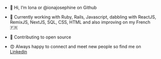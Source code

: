 - 👋 Hi, I’m Iona or @ionajosephine on Github

- 🌱 Currently working with Ruby, Rails, Javascript, dabbling with ReactJS, RemixJS, NextJS, SQL, CSS, HTML and also improving on my French 🇫🇷
- 🌈 Contributing to open source 
- 😍 Always happy to connect and meet new people so find me on [Linkedin](https://www.linkedin.com/in/ionameadows/)

<!---
ionajosephine/ionajosephine is a ✨ special ✨ repository because its `README.md` (this file) appears on your GitHub profile.
You can click the Preview link to take a look at your changes.
--->
